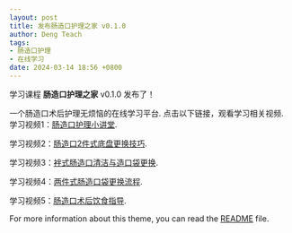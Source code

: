 ```yaml
---
layout: post
title: 发布肠造口护理之家 v0.1.0
author: Deng Teach
tags:
- 肠造口护理
- 在线学习
date: 2024-03-14 18:56 +0800
---
```

学习课程 **肠造口护理之家** v0.1.0 发布了！

一个肠造口术后护理无烦恼的在线学习平台.
点击以下链接，观看学习相关视频.
学习视频1：[肠造口护理小讲堂](https://www.bilibili.com/video/BV1KB4y1Z7Vf/?spm_id_from=333.337.search-card.all.click).

学习视频2：[肠造口2件式底盘更换技巧](https://www.bilibili.com/video/BV14d4y1L7pH/?spm_id_from=333.337.search-card.all.click).

学习视频3：[袢式肠造口清洁与造口袋更换](https://www.bilibili.com/video/BV16b4y157Uj/?spm_id_from=333.337.search-card.all.click).

学习视频4：[两件式肠造口袋更换流程](https://www.bilibili.com/video/BV1UZ4y1M7Tp/?spm_id_from=333.337.search-card.all.click).

学习视频5：[肠造口术后饮食指导](https://www.bilibili.com/video/BV1ph4y1S7iR/?spm_id_from=333.337.search-card.all.click).

For more information about this theme, you can read the [README](https://github.com/vszhub/not-pure-poole/blob/master/README.md) file.
